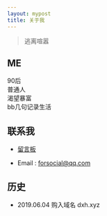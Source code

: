 ```yaml
---
layout: mypost
title: 关于我
---
```


> 逃离喧嚣  

 
## ME
90后  
普通人  
渴望暴富        
bb几句记录生活   

## 联系我

- [留言板](chat.html)

- Email&nbsp;: <a target="_blank" href="http://mail.qq.com/cgi-bin/qm_share?t=qm_mailme&email=hOLr9vfr5_3l6MT19arn6_k" style="text-decoration:none;">forsocial@qq.com</a>


## 历史
- 2019.06.04 购入域名 dxh.xyz 

 <br/>
 <br/>
 
